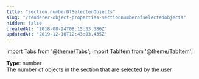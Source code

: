 ```yaml
---
title: "section.numberOfSelectedObjects"
slug: "/renderer-object-properties-sectionnumberofselectedobjects"
hidden: false
createdAt: "2018-08-24T08:15:33.386Z"
updatedAt: "2019-12-10T12:43:03.435Z"
---
```


import Tabs from '@theme/Tabs';
import TabItem from '@theme/TabItem';

**Type**: number  
The number of objects in the section that are selected by the user
